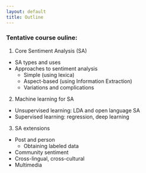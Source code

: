 ```yaml
---
layout: default
title: Outline
---
```


### Tentative course ouline:

1. Core Sentiment Analysis (SA)
  - SA types and uses
  - Approaches to sentiment analysis
    - Simple (using lexica)
    - Aspect-based (using Information Extraction)
    - Variations and complications
2. Machine learning for SA
  - Unsupervised learning: LDA and open language SA
  - Supervised learning: regression, deep learning
3. SA extensions
  - Post and person
    - Obtaining labeled data
  - Community sentiment
  - Cross-lingual, cross-cultural
  - Multimedia



